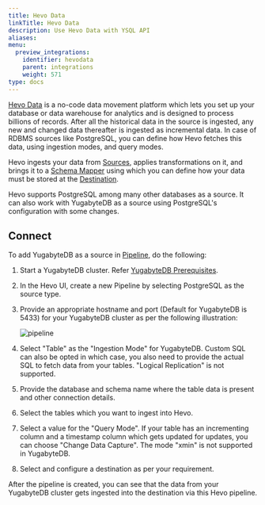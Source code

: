 ```yaml
---
title: Hevo Data
linkTitle: Hevo Data
description: Use Hevo Data with YSQL API
aliases:
menu:
  preview_integrations:
    identifier: hevodata
    parent: integrations
    weight: 571
type: docs
---
```



[Hevo Data](https://hevodata.com/) is a no-code data movement platform which lets you set up your database or data warehouse for analytics and is designed to process billions of records.
After all the historical data in the source is ingested, any new and changed data thereafter is ingested as incremental data. In case of RDBMS sources like PostgreSQL, you can define how Hevo fetches this data, using ingestion modes, and query modes.

Hevo ingests your data from [Sources](https://docs.hevodata.com/sources/), applies transformations on it, and brings it to a [Schema Mapper](https://docs.hevodata.com/pipelines/schema-mapper/) using which you can define how your data must be stored at the [Destination](https://docs.hevodata.com/destinations/).

Hevo supports PostgreSQL among many other databases as a source. It can also work with YugabyteDB as a source using PostgreSQL's configuration with some changes.

## Connect

To add YugabyteDB as a source in [Pipeline](https://docs.hevodata.com/pipelines/), do the following:

1. Start a YugabyteDB cluster. Refer [YugabyteDB Prerequisites](../../tools/#yugabytedb-prerequisites).
1. In the Hevo UI, create a new Pipeline by selecting PostgreSQL as the source type.
1. Provide an appropriate hostname and port (Default for YugabyteDB is 5433) for your YugabyteDB cluster as per the following illustration:

   ![pipeline](/images/section_icons/develop/ecosystem/hevodata-setup.png)

1. Select "Table" as the "Ingestion Mode" for YugabyteDB. Custom SQL can also be opted in which case, you also need to provide the actual SQL to fetch data from your tables. "Logical Replication" is not supported.
1. Provide the database and schema name where the table data is present and other connection details.
1. Select the tables which you want to ingest into Hevo.
1. Select a value for the "Query Mode". If your table has an incrementing column and a timestamp column which gets updated for updates, you can choose "Change Data Capture". The mode "xmin" is not supported in YugabyteDB.
1. Select and configure a destination as per your requirement.

After the pipeline is created, you can see that the data from your YugabyteDB cluster gets ingested into the destination via this Hevo pipeline.
